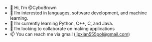- 👋 Hi, I’m @CyboBrown
- 👀 I’m interested in languages, software development, and machine learning.
- 🌱 I’m currently learning Python, C++, C, and Java.
- 💞️ I’m looking to collaborate on making applications
- 📫 You can reach me via gmail (jipxian555pol@gmail.com)

<!---
CyboBrown/CyboBrown is a ✨ special ✨ repository because its `README.md` (this file) appears on your GitHub profile.
You can click the Preview link to take a look at your changes.
--->
